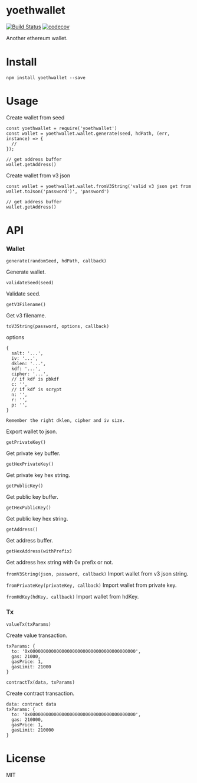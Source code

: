 # yoethwallet
[![Build Status](https://travis-ci.org/sc0Vu/yoethwallet.svg?branch=master)](https://travis-ci.org/sc0Vu/yoethwallet)
[![codecov](https://codecov.io/gh/sc0Vu/yoethwallet/branch/master/graph/badge.svg)](https://codecov.io/gh/sc0Vu/yoethwallet)

Another ethereum wallet.

# Install

```
npm install yoethwallet --save
```

# Usage

Create wallet from seed

```
const yoethwallet = require('yoethwallet')
const wallet = yoethwallet.wallet.generate(seed, hdPath, (err, instance) => {
  // 
});

// get address buffer
wallet.getAddress()
```

Create wallet from v3 json

```
const wallet = yoethwallet.wallet.fromV3String('valid v3 json get from wallet.toJson('password')', 'password')

// get address buffer
wallet.getAddress()
```

# API

### Wallet

`generate(randomSeed, hdPath, callback)`

Generate wallet.

`validateSeed(seed)`

Validate seed.

`getV3Filename()`

Get v3 filename.

`toV3String(password, options, callback)`

options
```
{
  salt: '...',
  iv: '...',
  dklen: '...',
  kdf: '...',
  cipher: '...',
  // if kdf is pbkdf
  c: '',
  // if kdf is scrypt
  n: '',
  r: '',
  p: '',
}

Remember the right dklen, cipher and iv size.
```

Export wallet to json.

`getPrivateKey()`

Get private key buffer.

`getHexPrivateKey()`

Get private key hex string.

`getPublicKey()`

Get public key buffer.

`getHexPublicKey()`

Get public key hex string.

`getAddress()`

Get address buffer.

`getHexAddress(withPrefix)`

Get address hex string with 0x prefix or not.

`fromV3String(json, password, callback)`
Import wallet from v3 json string.

`fromPrivateKey(privateKey, callback)`
Import wallet from private key.

`fromHdKey(hdKey, callback)`
Import wallet from hdKey.

### Tx

`valueTx(txParams)`

Create value transaction.

```
txParams: {
  to: '0x0000000000000000000000000000000000000000',
  gas: 21000,
  gasPrice: 1,
  gasLimit: 21000
}
```

`contractTx(data, txParams)`

Create contract transaction.

```
data: contract data
txParams: {
  to: '0x0000000000000000000000000000000000000000',
  gas: 210000,
  gasPrice: 1,
  gasLimit: 210000
}
```

# License

MIT
